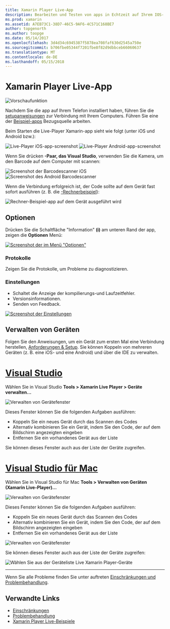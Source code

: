 ```yaml
---
title: Xamarin Player Live-App
description: Bearbeiten und Testen von apps in Echtzeit auf Ihrem IOS- oder Android-Gerät
ms.prod: xamarin
ms.assetid: A7EB73C1-38D7-46C5-9AF6-4C571C168BE7
author: topgenorth
ms.author: toopge
ms.date: 05/14/2017
ms.openlocfilehash: 3d4d34c6945387f5878ea708faf630d2545a750e
ms.sourcegitcommit: b706fbe05344f7201fbe8f82d9dbbceb66060637
ms.translationtype: MT
ms.contentlocale: de-DE
ms.lasthandoff: 05/15/2018
---
```

# <a name="xamarin-live-player-app"></a>Xamarin Player Live-App

![Vorschaufunktion](~/media/shared/preview.png)

Nachdem Sie die app auf Ihrem Telefon installiert haben, führen Sie die [setupanweisungen](~/tools/live-player/install.md) zur Verbindung mit Ihrem Computers. Führen Sie eine der [Beispiel-apps](~/tools/live-player/samples.md) Bezugsquelle arbeiten.

Beim Starten die Live-Player Xamarin-app sieht wie folgt (unter iOS und Android bzw.):

![Live-Player iOS-app-screenshot](player-images/app-iphone-sml.png) ![Live-Player Android-app-screenshot](player-images/app-android-sml.png)

Wenn Sie drücken **-Paar, das Visual Studio**, verwenden Sie die Kamera, um den Barcode auf dem Computer mit scannen:

![Screenshot der Barcodescanner iOS](player-images/scan-iphone-sml.png) ![Screenshot des Android Barcodescanner](player-images/scan-android-sml.png)

Wenn die Verbindung erfolgreich ist, der Code sollte auf dem Gerät fast sofort ausführen (z. B. die [-Rechnerbeispiel](https://developer.xamarin.com/samples/mobile/LivePlayer/BasicCalculator)):

![Rechner-Beispiel-app auf dem Gerät ausgeführt wird](player-images/basic-calculator-iphone-sml.png)

## <a name="options"></a>Optionen

Drücken Sie die Schaltfläche "Information" **(i)** am unteren Rand der app, zeigen die **Optionen** Menü:

[![Screenshot der im Menü "Optionen"](player-images/options-sml.png)](player-images/options.png#lightbox)

### <a name="logs"></a>Protokolle

Zeigen Sie die Protokolle, um Probleme zu diagnostizieren.

### <a name="settings"></a>Einstellungen

- Schaltet die Anzeige der kompilierungs-und Laufzeitfehler.
- Versionsinformationen.
- Senden von Feedback.

[![Screenshot der Einstellungen](player-images/settings-sml.png)](player-images/settings.png#lightbox)

## <a name="managing-devices"></a>Verwalten von Geräten

Folgen Sie den Anweisungen, um ein Gerät zum ersten Mal eine Verbindung herstellen, [Anforderungen & Setup](~/tools/live-player/install.md). Sie können Koppeln von mehreren Geräten (z. B. eine iOS- und eine Android) und über die IDE zu verwalten.

# <a name="visual-studiotabwindows"></a>[Visual Studio](#tab/windows)

Wählen Sie in Visual Studio **Tools > Xamarin Live Player > Geräte verwalten...**

![Verwalten von Gerätefenster](player-images/manage-tools-menu-vs.png)

Dieses Fenster können Sie die folgenden Aufgaben ausführen:

- Koppeln Sie ein neues Gerät durch das Scannen des Codes
- Alternativ kombinieren Sie ein Gerät, indem Sie den Code, der auf dem Bildschirm angezeigten eingeben
- Entfernen Sie ein vorhandenes Gerät aus der Liste

Sie können dieses Fenster auch aus der Liste der Geräte zugreifen.

# <a name="visual-studio-for-mactabmacos"></a>[Visual Studio für Mac](#tab/macos)

Wählen Sie in Visual Studio für Mac **Tools > Verwalten von Geräten (Xamarin Live-Player)...**

![Verwalten von Gerätefenster](player-images/manage-tools-menu.png)

Dieses Fenster können Sie die folgenden Aufgaben ausführen:

- Koppeln Sie ein neues Gerät durch das Scannen des Codes
- Alternativ kombinieren Sie ein Gerät, indem Sie den Code, der auf dem Bildschirm angezeigten eingeben
- Entfernen Sie ein vorhandenes Gerät aus der Liste

![Verwalten von Gerätefenster](player-images/manage.png)

Sie können dieses Fenster auch aus der Liste der Geräte zugreifen:

![Wählen Sie aus der Geräteliste Live Xamarin Player-Geräte](player-images/manage-device-menu.png)

-----

Wenn Sie alle Probleme finden Sie unter auftreten [Einschränkungen und Problembehandlung](~/tools/live-player/troubleshooting.md).

## <a name="related-links"></a>Verwandte Links

- [Einschränkungen](~/tools/live-player/limitations.md)
- [Problembehandlung](~/tools/live-player/troubleshooting.md)
- [Xamarin Player Live-Beispiele](samples.md)
